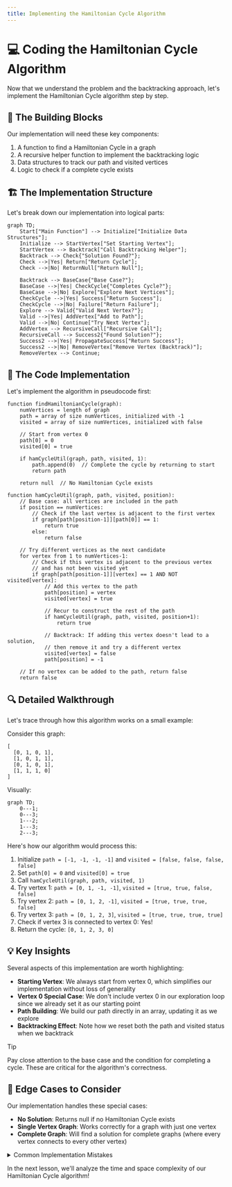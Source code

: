 ```yaml
---
title: Implementing the Hamiltonian Cycle Algorithm
---
```


# 💻 Coding the Hamiltonian Cycle Algorithm

Now that we understand the problem and the backtracking approach, let's implement the Hamiltonian Cycle algorithm step by step.

## 🧱 The Building Blocks

Our implementation will need these key components:

1. A function to find a Hamiltonian Cycle in a graph
2. A recursive helper function to implement the backtracking logic
3. Data structures to track our path and visited vertices
4. Logic to check if a complete cycle exists

## 🏗️ The Implementation Structure

Let's break down our implementation into logical parts:

```mermaid
graph TD;
    Start["Main Function"] --> Initialize["Initialize Data Structures"];
    Initialize --> StartVertex["Set Starting Vertex"];
    StartVertex --> Backtrack["Call Backtracking Helper"];
    Backtrack --> Check{"Solution Found?"};
    Check -->|Yes| Return["Return Cycle"];
    Check -->|No| ReturnNull["Return Null"];
    
    Backtrack --> BaseCase{"Base Case?"};
    BaseCase -->|Yes| CheckCycle{"Completes Cycle?"};
    BaseCase -->|No| Explore["Explore Next Vertices"];
    CheckCycle -->|Yes| Success["Return Success"];
    CheckCycle -->|No| Failure["Return Failure"];
    Explore --> Valid{"Valid Next Vertex?"};
    Valid -->|Yes| AddVertex["Add to Path"];
    Valid -->|No| Continue["Try Next Vertex"];
    AddVertex --> RecursiveCall["Recursive Call"];
    RecursiveCall --> Success2{"Found Solution?"};
    Success2 -->|Yes| PropagateSuccess["Return Success"];
    Success2 -->|No| RemoveVertex["Remove Vertex (Backtrack)"];
    RemoveVertex --> Continue;
```

## 📝 The Code Implementation

Let's implement the algorithm in pseudocode first:

```
function findHamiltonianCycle(graph):
    numVertices = length of graph
    path = array of size numVertices, initialized with -1
    visited = array of size numVertices, initialized with false
    
    // Start from vertex 0
    path[0] = 0
    visited[0] = true
    
    if hamCycleUtil(graph, path, visited, 1):
        path.append(0)  // Complete the cycle by returning to start
        return path
    
    return null  // No Hamiltonian Cycle exists

function hamCycleUtil(graph, path, visited, position):
    // Base case: all vertices are included in the path
    if position == numVertices:
        // Check if the last vertex is adjacent to the first vertex
        if graph[path[position-1]][path[0]] == 1:
            return true
        else:
            return false
    
    // Try different vertices as the next candidate
    for vertex from 1 to numVertices-1:
        // Check if this vertex is adjacent to the previous vertex
        // and has not been visited yet
        if graph[path[position-1]][vertex] == 1 AND NOT visited[vertex]:
            // Add this vertex to the path
            path[position] = vertex
            visited[vertex] = true
            
            // Recur to construct the rest of the path
            if hamCycleUtil(graph, path, visited, position+1):
                return true
                
            // Backtrack: If adding this vertex doesn't lead to a solution,
            // then remove it and try a different vertex
            visited[vertex] = false
            path[position] = -1
    
    // If no vertex can be added to the path, return false
    return false
```

## 🔍 Detailed Walkthrough

Let's trace through how this algorithm works on a small example:

Consider this graph:

```
[
  [0, 1, 0, 1],
  [1, 0, 1, 1],
  [0, 1, 0, 1],
  [1, 1, 1, 0]
]
```

Visually:

```mermaid
graph TD;
    0---1;
    0---3;
    1---2;
    1---3;
    2---3;
```

Here's how our algorithm would process this:

1. Initialize `path = [-1, -1, -1, -1]` and `visited = [false, false, false, false]`
2. Set `path[0] = 0` and `visited[0] = true`
3. Call `hamCycleUtil(graph, path, visited, 1)`
4. Try vertex 1: `path = [0, 1, -1, -1]`, `visited = [true, true, false, false]`
5. Try vertex 2: `path = [0, 1, 2, -1]`, `visited = [true, true, true, false]`
6. Try vertex 3: `path = [0, 1, 2, 3]`, `visited = [true, true, true, true]`
7. Check if vertex 3 is connected to vertex 0: Yes!
8. Return the cycle: `[0, 1, 2, 3, 0]`

## 💡 Key Insights

Several aspects of this implementation are worth highlighting:

- **Starting Vertex**: We always start from vertex 0, which simplifies our implementation without loss of generality
- **Vertex 0 Special Case**: We don't include vertex 0 in our exploration loop since we already set it as our starting point
- **Path Building**: We build our path directly in an array, updating it as we explore
- **Backtracking Effect**: Note how we reset both the path and visited status when we backtrack

> [!TIP]
> Pay close attention to the base case and the condition for completing a cycle. These are critical for the algorithm's correctness.

## 🧪 Edge Cases to Consider

Our implementation handles these special cases:

- **No Solution**: Returns null if no Hamiltonian Cycle exists
- **Single Vertex Graph**: Works correctly for a graph with just one vertex
- **Complete Graph**: Will find a solution for complete graphs (where every vertex connects to every other vertex)

<details>
<summary>Common Implementation Mistakes</summary>

Watch out for these common mistakes:

- **Forgetting to Check Cycle Completion**: Make sure the last vertex connects back to the first
- **Incorrect Backtracking**: Ensure both path and visited status are properly reset when backtracking
- **Off-by-One Errors**: Be careful with array indices, especially when checking the last vertex
- **Missing Edge Checks**: Always verify edge existence using the adjacency matrix before adding a vertex
</details>

In the next lesson, we'll analyze the time and space complexity of our Hamiltonian Cycle algorithm! 